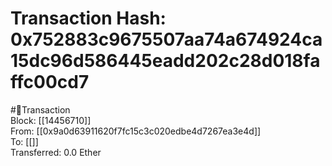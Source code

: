 
Transaction Hash: 0x752883c9675507aa74a674924ca15dc96d586445eadd202c28d018faffc00cd7
====================================================================================
  
#💸Transaction  
Block: [[14456710]]  
From: [[0x9a0d63911620f7fc15c3c020edbe4d7267ea3e4d]]  
To: [[]]  
Transferred: 0.0 Ether